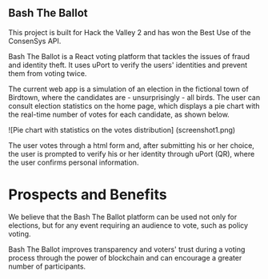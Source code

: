 ## Bash The Ballot

This project is built for Hack the Valley 2 and has won the Best Use of the ConsenSys API.

Bash The Ballot is a React voting platform that tackles the issues of fraud and identity theft. It uses uPort to verify the users' identities and prevent them from voting twice.

The current web app is a simulation of an election in the fictional town of Birdtown, where the candidates are - unsurprisingly - all birds. The user can consult election statistics on the home page, which displays a pie chart with the real-time number of votes for each candidate, as shown below.

![Pie chart with statistics on the votes distribution] (screenshot1.png)

The user votes through a html form and, after submitting his or her choice, the user is prompted to verify his or her identity through uPort (QR), where the user confirms personal information.

# Prospects and Benefits

We believe that the Bash The Ballot platform can be used not only for elections, but for any event requiring an audience to vote, such as policy voting.

Bash The Ballot improves transparency and voters' trust during a voting process through the power of blockchain and can encourage a greater number of participants. 